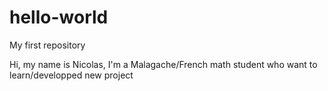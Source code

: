 # hello-world
My first repository


Hi, my name is Nicolas, I'm a Malagache/French math student 
who want to learn/developped new project
